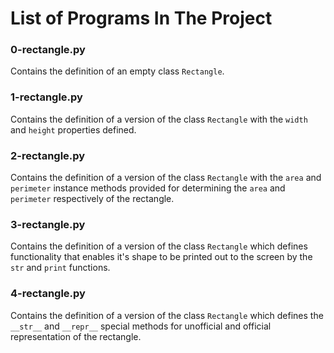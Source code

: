 # List of Programs In The Project

### 0-rectangle.py
Contains the definition of an empty class `Rectangle`.

### 1-rectangle.py
Contains the definition of a version of the class `Rectangle` with the `width` and `height` properties defined.

### 2-rectangle.py
Contains the definition of a version of the class `Rectangle` with the `area` and `perimeter` instance methods provided for determining the `area` and `perimeter` respectively of the rectangle.

### 3-rectangle.py
Contains the definition of a version of the class `Rectangle` which defines functionality that enables it's shape to be printed out to the screen by the `str` and `print` functions.

### 4-rectangle.py
Contains the definition of a version of the class `Rectangle` which defines the `__str__` and `__repr__` special methods for unofficial and official representation of the rectangle.

###     
